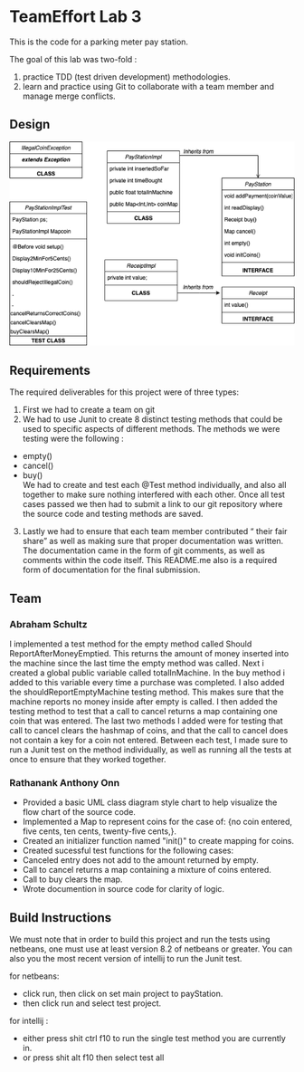 # TeamEffort Lab 3
This is the code for a parking meter pay station.

The goal of this lab was two-fold :
1. practice TDD (test driven development) methodologies.
2. learn and practice using Git to collaborate with a team member and manage 
merge conflicts. 
## Design
![UML Diagram](https://github.com/3296Spring2020/paystation-02-onn-schultz-teameffort/raw/master/FlowDiagram.png)

## Requirements
The required deliverables for this project were of three types:
1. First we had to create a team on git
2. We had to use Junit to create 8 distinct testing methods that could be used to specific aspects of different methods.  The methods we were testing were the following :
- empty()
- cancel()
- buy() <br/>
We had to create and test each @Test method individually, and also all together to make sure nothing interfered with each other.
Once all test cases passed we then had to submit a link to our git repository where the source code and testing methods are saved.
3. Lastly we had to ensure that each team member contributed “ their fair share” as well as making sure that proper documentation was written. The documentation came in the form of git comments, as well as comments within the code itself.  This README.me also is a required form of documentation for the final submission. 

## Team

### Abraham Schultz
I implemented a test method for the empty method called Should ReportAfterMoneyEmptied.
This returns the amount of money inserted into the machine since the last time the empty method was called.
Next i created a global public variable called totalInMachine. In the buy method i added to this variable every time a purchase was completed.
I also added the shouldReportEmptyMachine testing method. This makes sure that the machine reports no money inside after empty is called.
I then added the testing method to test that a call to cancel returns a map containing one coin that was entered. The last two methods I added were for testing that call to cancel clears the hashmap of coins, and that the call to cancel does not contain a key for a coin not entered. Between each test, I made sure to run a Junit test on the method individually, as well as running all the tests at once to ensure that they worked together.


### Rathanank Anthony Onn

- Provided a basic UML class diagram style chart to help visualize the flow chart of the source code.
- Implemented a Map to represent coins for the case of: {no coin entered, five cents, ten cents, twenty-five cents,}.
- Created an initializer function named "init()" to create mapping for coins.
- Created sucessful test functions for the following cases: 
- Canceled entry does not add to the amount returned by empty.
- Call to cancel returns a map containing a mixture of coins entered. 
- Call to buy clears the map.
- Wrote documention in source code for clarity of logic.    

## Build Instructions
We must note that in order to build this project and run the tests using netbeans, one must use at least version 8.2 of netbeans or greater. You can also you the most recent version of intellij to run the Junit test.

for netbeans:
- click run, then click on set main project to payStation.
- then click run and select test project.

for intellij :
- either press shit ctrl f10 to run the single test method you are currently in.
- or press shit alt f10 then select test all

